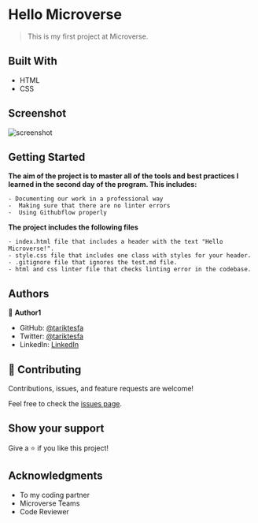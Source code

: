 # Hello Microverse

> This is my first project at Microverse.

## Built With

- HTML
- CSS

## Screenshot
![screenshot](https://user-images.githubusercontent.com/38283436/143181532-2d24cdf9-9150-4395-b035-e441a7015781.PNG)


## Getting Started

**The aim of the project is to master all of the tools and best practices I learned in the second day of the program. This includes:**

    - Documenting our work in a professional way
    -  Making sure that there are no linter errors
    -  Using Githubflow properly

**The project includes the following files**

    - index.html file that includes a header with the text "Hello Microverse!". 
    - style.css file that includes one class with styles for your header.
    - .gitignore file that ignores the test.md file.
    - html and css linter file that checks linting error in the codebase.

## Authors

👤 **Author1**

- GitHub: [@tariktesfa](https://github.com/tariktesfa)
- Twitter: [@tariktesfa](https://twitter.com/tariktesfa)
- LinkedIn: [LinkedIn](https://linkedin.com/in/tarikwatesfa)

## 🤝 Contributing

Contributions, issues, and feature requests are welcome!

Feel free to check the [issues page](../../issues/).

## Show your support

Give a ⭐️ if you like this project!

## Acknowledgments

- To my coding partner
- Microverse Teams
- Code Reviewer
